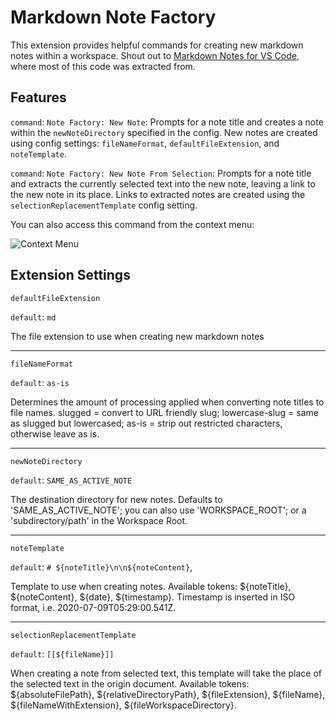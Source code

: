 # Markdown Note Factory

This extension provides helpful commands for creating new markdown notes within a workspace. Shout out to [Markdown Notes for VS Code](https://github.com/kortina/vscode-markdown-notes), where most of this code was extracted from. 


## Features

`command`: `Note Factory: New Note`: Prompts for a note title and creates a note within the `newNoteDirectory` specified in the config. New notes are created using config settings: `fileNameFormat`, `defaultFileExtension`, and `noteTemplate`.

`command`: `Note Factory: New Note From Selection`: Prompts for a note title and extracts the currently selected text into the new note, leaving a link to the new note in its place. Links to extracted notes are created using the `selectionReplacementTemplate` config setting.

You can also access this command from the context menu:

![Context Menu](https://github.com/mgmeyers/vscode-markdown-note-factory/raw/main/assets/context-menu.png)


## Extension Settings

`defaultFileExtension`

`default`: `md`

The file extension to use when creating new markdown notes
    
---    

`fileNameFormat`

`default`: `as-is`

Determines the amount of processing applied when converting note titles to file names. slugged = convert to URL friendly slug; lowercase-slug = same as slugged but lowercased; as-is = strip out restricted characters, otherwise leave as is.

---    

`newNoteDirectory`

`default`: `SAME_AS_ACTIVE_NOTE`

The destination directory for new notes. Defaults to 'SAME_AS_ACTIVE_NOTE'; you can also use 'WORKSPACE_ROOT'; or a 'subdirectory/path' in the Workspace Root.

---    

`noteTemplate`

`default`: `# ${noteTitle}\n\n${noteContent}`,

Template to use when creating notes. Available tokens: ${noteTitle}, ${noteContent}, ${date}, ${timestamp}. Timestamp is inserted in ISO format, i.e. 2020-07-09T05:29:00.541Z.

---    

`selectionReplacementTemplate`

`default`: `[[${fileName}]]`

When creating a note from selected text, this template will take the place of the selected text in the origin document. Available tokens: ${absoluteFilePath}, ${relativeDirectoryPath}, ${fileExtension}, ${fileName}, ${fileNameWithExtension}, ${fileWorkspaceDirectory}.
